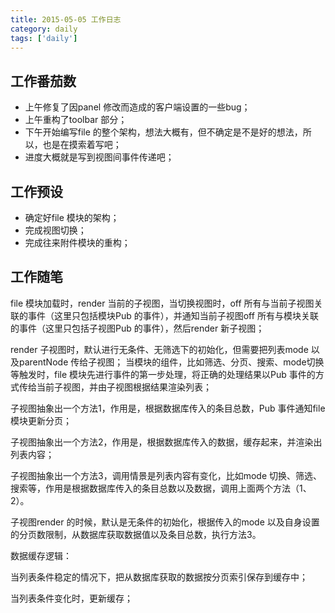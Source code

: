 ```yaml
---
title: 2015-05-05 工作日志
category: daily
tags: ['daily']
---
```


## 工作番茄数
- 上午修复了因panel 修改而造成的客户端设置的一些bug；
- 上午重构了toolbar 部分；
- 下午开始编写file 的整个架构，想法大概有，但不确定是不是好的想法，所以，也是在摸索着写吧；
- 进度大概就是写到视图间事件传递吧；

## 工作预设
- 确定好file 模块的架构；
- 完成视图切换；
- 完成往来附件模块的重构；

## 工作随笔
file 模块加载时，render 当前的子视图，当切换视图时，off 所有与当前子视图关联的事件（这里只包括模块Pub 的事件），并通知当前子视图off 所有与模块关联的事件（这里只包括子视图Pub 的事件），然后render 新子视图；

render 子视图时，默认进行无条件、无筛选下的初始化，但需要把列表mode 以及parentNode 传给子视图；
当模块的组件，比如筛选、分页、搜索、mode切换等触发时，file 模块先进行事件的第一步处理，将正确的处理结果以Pub 事件的方式传给当前子视图，并由子视图根据结果渲染列表；


子视图抽象出一个方法1，作用是，根据数据库传入的条目总数，Pub 事件通知file 模块更新分页；

子视图抽象出一个方法2，作用是，根据数据库传入的数据，缓存起来，并渲染出列表内容；

子视图抽象出一个方法3，调用情景是列表内容有变化，比如mode 切换、筛选、搜索等，作用是根据数据库传入的条目总数以及数据，调用上面两个方法（1、2）。

子视图render 的时候，默认是无条件的初始化，根据传入的mode 以及自身设置的分页数限制，从数据库获取数据值以及条目总数，执行方法3。

数据缓存逻辑：

当列表条件稳定的情况下，把从数据库获取的数据按分页索引保存到缓存中；

当列表条件变化时，更新缓存；

